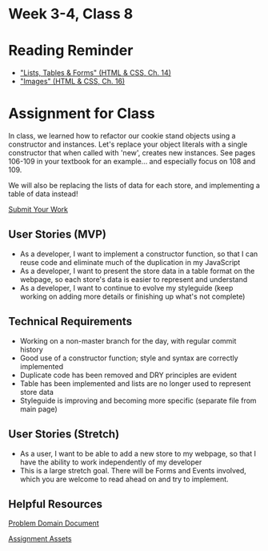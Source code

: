 # Week 3-4, Class 8

# Reading Reminder
* ["Lists, Tables & Forms" (HTML & CSS, Ch. 14)](https://canvas.instructure.com/courses/1030700/modules/items/9632590)
* ["Images" (HTML & CSS, Ch. 16)](https://canvas.instructure.com/courses/1030700/modules/items/9632595)

# Assignment for Class
In class, we learned how to refactor our cookie stand objects using a constructor and instances. Let's replace your object literals with a single constructor that when called with 'new', creates new instances. See pages 106-109 in your textbook for an example... and especially focus on 108 and 109.

We will also be replacing the lists of data for each store, and implementing a table of data instead!

[Submit Your Work](https://canvas.instructure.com/courses/1030700/modules/items/9632584)

## User Stories (MVP)
 - As a developer, I want to implement a constructor function, so that I can reuse code and eliminate much of the duplication in my JavaScript
 - As a developer, I want to present the store data in a table format on the webpage, so each store's data is easier to represent and understand
 - As a developer, I want to continue to evolve my styleguide (keep working on adding more details or finishing up what's not complete)

## Technical Requirements
 - Working on a non-master branch for the day, with regular commit history
 - Good use of a constructor function; style and syntax are correctly implemented
 - Duplicate code has been removed and DRY principles are evident
 - Table has been implemented and lists are no longer used to represent store data
 - Styleguide is improving and becoming more specific (separate file from main page)

## User Stories (Stretch)
 - As a user, I want to be able to add a new store to my webpage, so that I have the ability to work independently of my developer
  - This is a large stretch goal. There will be Forms and Events involved, which you are welcome to read ahead on and try to implement.

## Helpful Resources
[Problem Domain Document](../assets/support.md)

[Assignment Assets](../assets)
